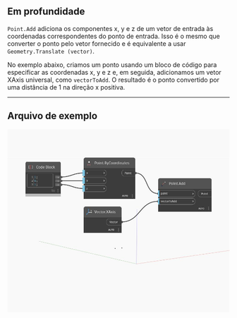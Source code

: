 ## Em profundidade
`Point.Add` adiciona os componentes x, y e z de um vetor de entrada às coordenadas correspondentes do ponto de entrada. Isso é o mesmo que converter o ponto pelo vetor fornecido e é equivalente a usar `Geometry.Translate (vector)`.

No exemplo abaixo, criamos um ponto usando um bloco de código para especificar as coordenadas x, y e z e, em seguida, adicionamos um vetor XAxis universal, como `vectorToAdd`. O resultado é o ponto convertido por uma distância de 1 na direção x positiva.

___
## Arquivo de exemplo

![Add](./Autodesk.DesignScript.Geometry.Point.Add_img.jpg)

